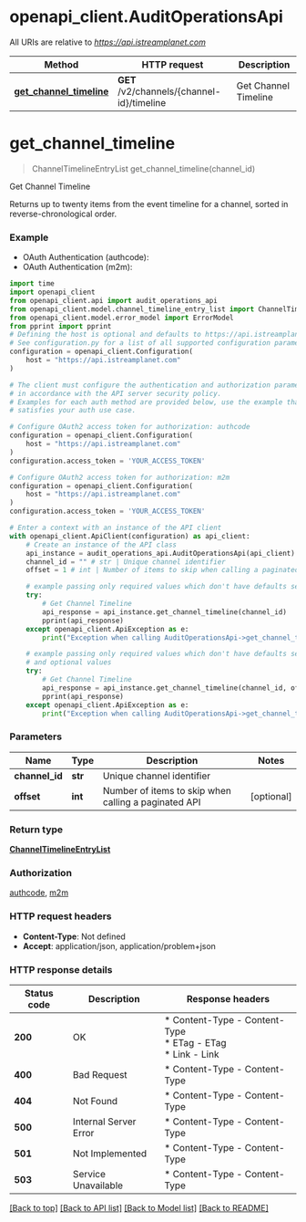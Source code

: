 # openapi_client.AuditOperationsApi

All URIs are relative to *https://api.istreamplanet.com*

Method | HTTP request | Description
------------- | ------------- | -------------
[**get_channel_timeline**](AuditOperationsApi.md#get_channel_timeline) | **GET** /v2/channels/{channel-id}/timeline | Get Channel Timeline


# **get_channel_timeline**
> ChannelTimelineEntryList get_channel_timeline(channel_id)

Get Channel Timeline

Returns up to twenty items from the event timeline for a channel, sorted in reverse-chronological order.

### Example

* OAuth Authentication (authcode):
* OAuth Authentication (m2m):

```python
import time
import openapi_client
from openapi_client.api import audit_operations_api
from openapi_client.model.channel_timeline_entry_list import ChannelTimelineEntryList
from openapi_client.model.error_model import ErrorModel
from pprint import pprint
# Defining the host is optional and defaults to https://api.istreamplanet.com
# See configuration.py for a list of all supported configuration parameters.
configuration = openapi_client.Configuration(
    host = "https://api.istreamplanet.com"
)

# The client must configure the authentication and authorization parameters
# in accordance with the API server security policy.
# Examples for each auth method are provided below, use the example that
# satisfies your auth use case.

# Configure OAuth2 access token for authorization: authcode
configuration = openapi_client.Configuration(
    host = "https://api.istreamplanet.com"
)
configuration.access_token = 'YOUR_ACCESS_TOKEN'

# Configure OAuth2 access token for authorization: m2m
configuration = openapi_client.Configuration(
    host = "https://api.istreamplanet.com"
)
configuration.access_token = 'YOUR_ACCESS_TOKEN'

# Enter a context with an instance of the API client
with openapi_client.ApiClient(configuration) as api_client:
    # Create an instance of the API class
    api_instance = audit_operations_api.AuditOperationsApi(api_client)
    channel_id = "" # str | Unique channel identifier
    offset = 1 # int | Number of items to skip when calling a paginated API (optional)

    # example passing only required values which don't have defaults set
    try:
        # Get Channel Timeline
        api_response = api_instance.get_channel_timeline(channel_id)
        pprint(api_response)
    except openapi_client.ApiException as e:
        print("Exception when calling AuditOperationsApi->get_channel_timeline: %s\n" % e)

    # example passing only required values which don't have defaults set
    # and optional values
    try:
        # Get Channel Timeline
        api_response = api_instance.get_channel_timeline(channel_id, offset=offset)
        pprint(api_response)
    except openapi_client.ApiException as e:
        print("Exception when calling AuditOperationsApi->get_channel_timeline: %s\n" % e)
```


### Parameters

Name | Type | Description  | Notes
------------- | ------------- | ------------- | -------------
 **channel_id** | **str**| Unique channel identifier |
 **offset** | **int**| Number of items to skip when calling a paginated API | [optional]

### Return type

[**ChannelTimelineEntryList**](ChannelTimelineEntryList.md)

### Authorization

[authcode](../README.md#authcode), [m2m](../README.md#m2m)

### HTTP request headers

 - **Content-Type**: Not defined
 - **Accept**: application/json, application/problem+json


### HTTP response details

| Status code | Description | Response headers |
|-------------|-------------|------------------|
**200** | OK |  * Content-Type - Content-Type <br>  * ETag - ETag <br>  * Link - Link <br>  |
**400** | Bad Request |  * Content-Type - Content-Type <br>  |
**404** | Not Found |  * Content-Type - Content-Type <br>  |
**500** | Internal Server Error |  * Content-Type - Content-Type <br>  |
**501** | Not Implemented |  * Content-Type - Content-Type <br>  |
**503** | Service Unavailable |  * Content-Type - Content-Type <br>  |

[[Back to top]](#) [[Back to API list]](../README.md#documentation-for-api-endpoints) [[Back to Model list]](../README.md#documentation-for-models) [[Back to README]](../README.md)
